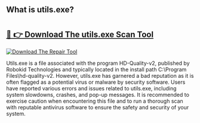 ## What is utils.exe? 

# <h2><a href="https://exedetect.com/download.php?utils.exe">🔗 👉 Download The utils.exe Scan Tool</a></h2>

[![Download The Repair Tool](https://exedetect.com/download-button.jpg)](https://exedetect.com/download.php?utils.exe)

Utils.exe is a file associated with the program HD-Quality-v2, published by Robokid Technologies and typically located in the install path C:\Program Files\hd-quality-v2. However, utils.exe has garnered a bad reputation as it is often flagged as a potential virus or malware by security software. Users have reported various errors and issues related to utils.exe, including system slowdowns, crashes, and pop-up messages. It is recommended to exercise caution when encountering this file and to run a thorough scan with reputable antivirus software to ensure the safety and security of your system.